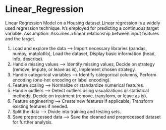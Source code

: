 # Linear_Regression

Linear Regression Model on a Housing dataset 
Linear regression is a widely used regression technique.​
It’s employed for predicting a continuous target variable.​
Assumption: Assumes a linear relationship between input features and the target.​

1. Load and explore the data -->
Import necessary libraries (pandas, numpy, matplotlib),
 Load the dataset,
 Display basic information (head, info, describe).
2. Handle missing values -->
 Identify missing values,
 Decide on strategy (remove, impute, or leave as is),
 Implement chosen strategy.
3. Handle categorical variables -->
 Identify categorical columns,
 Perform encoding (one-hot encoding or label encoding).
4. Feature scaling -->
 Normalize or standardize numerical features.
5. Handle outliers -->
 Detect outliers using visualizations or statistical methods,
 Decide on treatment (remove, transform, or leave as is).
6. Feature engineering -->
 Create new features if applicable,
 Transform existing features if needed.
7. Split the data -->
 Divide into training and testing sets.
8. Save preprocessed data -->
 Save the cleaned and preprocessed dataset for further analysis.

